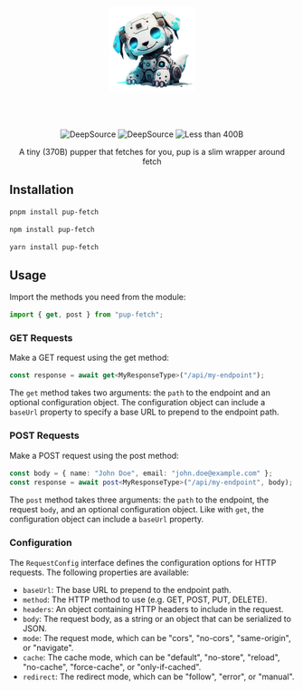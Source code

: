 <div align="center">
<br>
<br>
<p>
  <img src=".github/pupper.webp" style="height: 150px;">
</p>
<br>
<br>

![DeepSource](https://deepsource.io/gh/scmmishra/pup.svg/?label=active+issues&show_trend=true&token=_HAIDwNbi1ocMhaBKxB_BcSQ)
![DeepSource](https://deepsource.io/gh/scmmishra/pup.svg/?label=resolved+issues&show_trend=true&token=_HAIDwNbi1ocMhaBKxB_BcSQ)
![Less than 400B](https://deno.bundlejs.com/?q=pup-fetch&badge)

  <p>A tiny (370B) pupper that fetches for you, pup is a slim wrapper around fetch</p>

</div>

## Installation

```sh
pnpm install pup-fetch
```

```sh
npm install pup-fetch
```

```sh
yarn install pup-fetch
```

## Usage

Import the methods you need from the module:

```js
import { get, post } from "pup-fetch";
```

### GET Requests

Make a GET request using the get method:

```ts
const response = await get<MyResponseType>("/api/my-endpoint");
```

The `get` method takes two arguments: the `path` to the endpoint and an optional configuration object. The configuration object can include a `baseUrl` property to specify a base URL to prepend to the endpoint path.

### POST Requests

Make a POST request using the post method:

```ts
const body = { name: "John Doe", email: "john.doe@example.com" };
const response = await post<MyResponseType>("/api/my-endpoint", body);
```

The `post` method takes three arguments: the `path` to the endpoint, the request `body`, and an optional configuration object. Like with `get`, the configuration object can include a `baseUrl` property.

### Configuration

The `RequestConfig` interface defines the configuration options for HTTP requests. The following properties are available:

- `baseUrl`: The base URL to prepend to the endpoint path.
- `method`: The HTTP method to use (e.g. GET, POST, PUT, DELETE).
- `headers`: An object containing HTTP headers to include in the request.
- `body`: The request body, as a string or an object that can be serialized to JSON.
- `mode`: The request mode, which can be "cors", "no-cors", "same-origin", or "navigate".
- `cache`: The cache mode, which can be "default", "no-store", "reload", "no-cache", "force-cache", or "only-if-cached".
- `redirect`: The redirect mode, which can be "follow", "error", or "manual".
